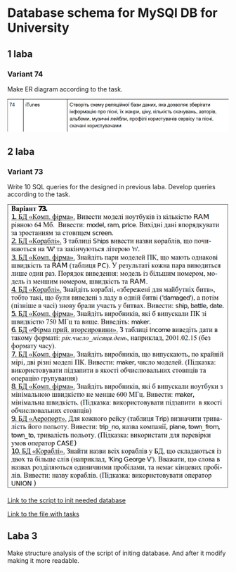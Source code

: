 # Database schema for MySQl DB for University

## 1 laba

### Variant 74

Make ER diagram according to the task.

![Exersice](/images/exersice.png)

## 2 laba

### Variant 73

Write 10 SQL queries for the designed in previous laba.
Develop queries according to the task.

![Task](/images/task.png)

[Link to the script to init needed database](https://drive.google.com/file/d/13mutyZG4uxefdUY3NO_D_eOTea79c4MQ/view?usp=sharing)

[Link to the file with tasks](https://drive.google.com/file/d/1yv2MXMnKMjGx1qmUGA4YS_pe2MXehjNY/view?usp=sharing)

## Laba 3

Make structure analysis of the script of initing database. And after it modify making it more readable.